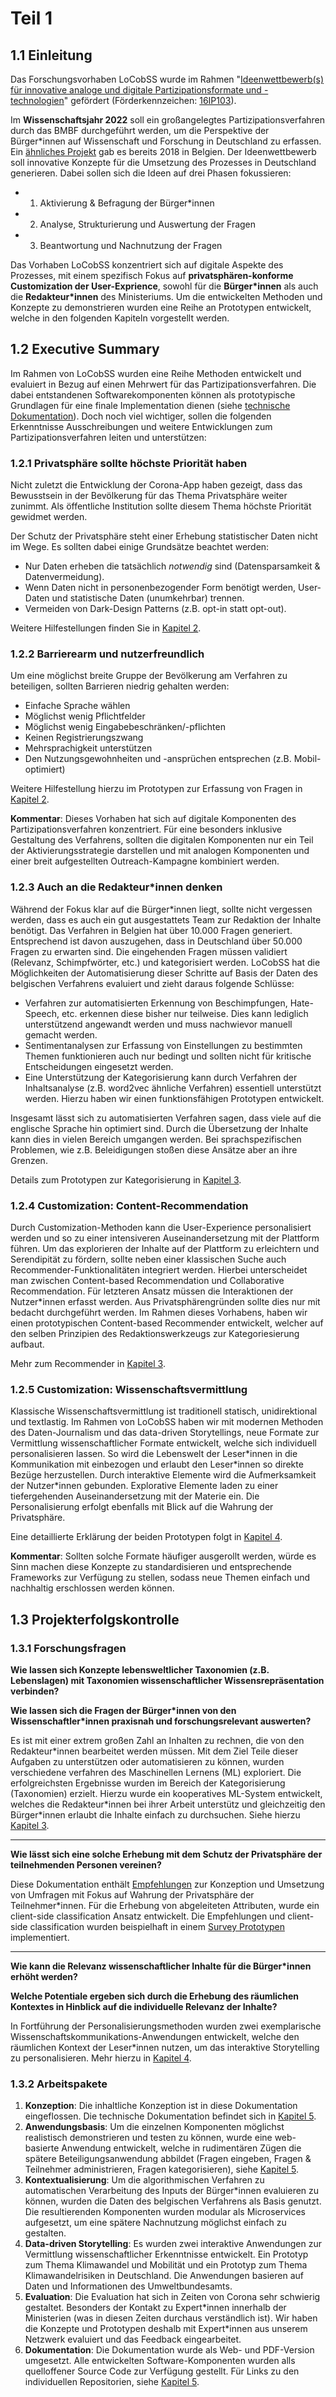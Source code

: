 # Teil 1

## 1.1 Einleitung
Das Forschungsvorhaben LoCobSS wurde im Rahmen "[Ideenwettbewerb(s) für innovative analoge und digitale Partizipationsformate und -technologien](https://www.bmbf.de/foerderungen/bekanntmachung-2767.html)" gefördert (Förderkennzeichen: [16IP103](https://foerderportal.bund.de/foekat/jsp/SucheAction.do?actionMode=view&fkz=16IP103)).

Im **Wissenschaftsjahr 2022** soll ein großangelegtes Partizipationsverfahren durch das BMBF durchgeführt werden, um die Perspektive der Bürger\*innen auf Wissenschaft und Forschung in Deutschland zu erfassen. Ein [ähnliches Projekt](https://www.vraagvoordewetenschap.be/) gab es bereits 2018 in Belgien. Der Ideenwettbewerb soll innovative Konzepte für die Umsetzung des Prozesses in Deutschland generieren. Dabei sollen sich die Ideen auf drei Phasen fokussieren:
- 1. Aktivierung & Befragung der Bürger\*innen
- 2. Analyse, Strukturierung und Auswertung der Fragen
- 3. Beantwortung und Nachnutzung der Fragen

Das Vorhaben LoCobSS konzentriert sich auf digitale Aspekte des Prozesses, mit einem spezifisch Fokus auf **privatsphären-konforme Customization der User-Exprience**, sowohl für die **Bürger\*innen** als auch die **Redakteur\*innen** des Ministeriums. Um die entwickelten Methoden und Konzepte zu demonstrieren wurden eine Reihe an Prototypen entwickelt, welche in den folgenden Kapiteln vorgestellt werden.

## 1.2 Executive Summary

Im Rahmen von LoCobSS wurden eine Reihe Methoden entwickelt und evaluiert in Bezug auf einen Mehrwert für das Partizipationsverfahren. Die dabei entstandenen Softwarekomponenten können als prototypische Grundlagen für eine finale Implementation dienen (siehe [technische Dokumentation](chapter04.md)). Doch noch viel wichtiger, sollen die folgenden Erkenntnisse Ausschreibungen und weitere Entwicklungen zum Partizipationsverfahren leiten und unterstützen:

### 1.2.1 Privatsphäre sollte höchste Priorität haben

Nicht zuletzt die Entwicklung der Corona-App haben gezeigt, dass das Bewusstsein in der Bevölkerung für das Thema Privatsphäre weiter zunimmt. Als öffentliche Institution sollte diesem Thema höchste Priorität gewidmet werden.

Der Schutz der Privatsphäre steht einer Erhebung statistischer Daten nicht im Wege. Es sollten dabei einige Grundsätze beachtet werden:
- Nur Daten erheben die tatsächlich *notwendig* sind (Datensparsamkeit & Datenvermeidung).
- Wenn Daten nicht in personenbezogender Form benötigt werden, User-Daten und statistische Daten (unumkehrbar) trennen.
- Vermeiden von Dark-Design Patterns (z.B. opt-in statt opt-out).

Weitere Hilfestellungen finden Sie in [Kapitel 2](chapter02.md).

### 1.2.2 Barrierearm und nutzerfreundlich

Um eine möglichst breite Gruppe der Bevölkerung am Verfahren zu beteiligen, sollten Barrieren niedrig gehalten werden:

- Einfache Sprache wählen
- Möglichst wenig Pflichtfelder
- Möglichst wenig Eingabebeschränken/-pflichten
- Keinen Registrierungszwang
- Mehrsprachigkeit unterstützen
- Den Nutzungsgewohnheiten und -ansprüchen entsprechen (z.B. Mobil-optimiert)

Weitere Hilfestellung hierzu im Prototypen zur Erfassung von Fragen in [Kapitel 2](chapter02.md).

**Kommentar**: Dieses Vorhaben hat sich auf digitale Komponenten des Partizipationsverfahren konzentriert. Für eine besonders inklusive Gestaltung des Verfahrens, sollten die digitalen Komponenten nur ein Teil der Aktivierungsstrategie darstellen und mit analogen Komponenten und einer breit aufgestellten Outreach-Kampagne kombiniert werden.

### 1.2.3 Auch an die Redakteur*innen denken

Während der Fokus klar auf die Bürger\*innen liegt, sollte nicht vergessen werden, dass es auch ein gut ausgestattets Team zur Redaktion der Inhalte benötigt. Das Verfahren in Belgien hat über 10.000 Fragen generiert. Entsprechend ist davon auszugehen, dass in Deutschland über 50.000 Fragen zu erwarten sind. Die eingehenden Fragen müssen validiert (Relevanz, Schimpfwörter, etc.) und kategorisiert werden. LoCobSS hat die Möglichkeiten der Automatisierung dieser Schritte auf Basis der Daten des belgischen Verfahrens evaluiert und zieht daraus folgende Schlüsse:

- Verfahren zur automatisierten Erkennung von Beschimpfungen, Hate-Speech, etc. erkennen diese bisher nur teilweise. Dies kann lediglich unterstützend angewandt werden und muss nachwievor manuell gemacht werden.
- Sentimentanalysen zur Erfassung von Einstellungen zu bestimmten Themen funktionieren auch nur bedingt und sollten nicht für kritische Entscheidungen eingesetzt werden.
- Eine Unterstützung der Kategorisierung kann durch Verfahren der Inhaltsanalyse (z.B. word2vec ähnliche Verfahren) essentiell unterstützt werden. Hierzu haben wir einen funktionsfähigen Prototypen entwickelt.

Insgesamt lässt sich zu automatisierten Verfahren sagen, dass viele auf die englische Sprache hin optimiert sind. Durch die Übersetzung der Inhalte kann dies in vielen Bereich umgangen werden. Bei sprachspezifischen Problemen, wie z.B. Beleidigungen stoßen diese Ansätze aber an ihre Grenzen.

Details zum Prototypen zur Kategorisierung in [Kapitel 3](chapter03.md).

### 1.2.4 Customization: Content-Recommendation

Durch Customization-Methoden kann die User-Experience personalisiert werden und so zu einer intensiveren Auseinandersetzung mit der Plattform führen. Um das explorieren der Inhalte auf der Plattform zu erleichtern und Serendipität zu fördern, sollte neben einer klassischen Suche auch Recommender-Funktionalitäten integriert werden. Hierbei unterscheidet man zwischen Content-based Recommendation und Collaborative Recommendation. Für letzteren Ansatz müssen die Interaktionen der Nutzer\*innen erfasst werden. Aus Privatsphärengründen sollte dies nur mit bedacht durchgeführt werden. Im Rahmen dieses Vorhabens, haben wir einen prototypischen Content-based Recommender entwickelt, welcher auf den selben Prinzipien des Redaktionswerkzeugs zur Kategoriesierung aufbaut. 

Mehr zum Recommender in [Kapitel 3](chapter03.md).

### 1.2.5 Customization: Wissenschaftsvermittlung

Klassische Wissenschaftsvermittlung ist traditionell statisch, unidirektional und textlastig. Im Rahmen von LoCobSS haben wir mit modernen Methoden des Daten-Journalism und das data-driven Storytellings, neue Formate zur Vermittlung wissenschaftlicher Formate entwickelt, welche sich individuell personalisieren lassen. So wird die Lebenswelt der Leser\*innen in die Kommunikation mit einbezogen und erlaubt den Leser\*innen so direkte Bezüge herzustellen. Durch interaktive Elemente wird die Aufmerksamkeit der Nutzer\*innen gebunden. Explorative Elemente laden zu einer tiefergehenden Auseinandersetzung mit der Materie ein. Die Personalisierung erfolgt ebenfalls mit Blick auf die Wahrung der Privatsphäre.

Eine detaillierte Erklärung der beiden Prototypen folgt in [Kapitel 4](chapter04.md).

**Kommentar**: Sollten solche Formate häufiger ausgerollt werden, würde es Sinn machen diese Konzepte zu standardisieren und entsprechende Frameworks zur Verfügung zu stellen, sodass neue Themen einfach und nachhaltig erschlossen werden können.

## 1.3 Projekterfolgskontrolle

### 1.3.1 Forschungsfragen

**Wie lassen sich Konzepte lebensweltlicher Taxonomien (z.B. Lebenslagen) mit Taxonomien wissenschaftlicher Wissensrepräsentation verbinden?**

**Wie lassen sich die Fragen der Bürger\*innen von den Wissenschaftler\*innen praxisnah und forschungsrelevant auswerten?**

Es ist mit einer extrem großen Zahl an Inhalten zu rechnen, die von den Redakteur*innen bearbeitet werden müssen. Mit dem Ziel Teile dieser Aufgaben zu unterstützen oder automatisieren zu können, wurden verschiedene verfahren des Maschinellen Lernens (ML) exploriert. Die erfolgreichsten Ergebnisse wurden im Bereich der Kategorisierung (Taxonomien) erzielt. Hierzu wurde ein kooperatives ML-System entwickelt, welches die Redakteur\*innen bei ihrer Arbeit unterstütz und gleichzeitig den Bürger\*innen erlaubt die Inhalte einfach zu durchsuchen. Siehe hierzu [Kapitel 3](chapter03.md).

-----

**Wie lässt sich eine solche Erhebung mit dem Schutz der Privatsphäre der teilnehmenden Personen vereinen?**

Diese Dokumentation enthält [Empfehlungen](chapter02.md) zur Konzeption und Umsetzung von Umfragen mit Fokus auf Wahrung der Privatsphäre der Teilnehmer*innen. Für die Erhebung von abgeleiteten Attributen, wurde ein client-side classification Ansatz entwickelt. Die Empfehlungen und client-side classification wurden beispielhaft in einem [Survey Prototypen](chapter05.md) implementiert.

-----

**Wie kann die Relevanz wissenschaftlicher Inhalte für die Bürger\*innen erhöht werden?**

**Welche Potentiale ergeben sich durch die Erhebung des räumlichen Kontextes in Hinblick auf die individuelle Relevanz der Inhalte?**

In Fortführung der Personalisierungsmethoden wurden zwei exemplarische Wissenschaftskommunikations-Anwendungen entwickelt, welche den räumlichen Kontext der Leser\*innen nutzen, um das interaktive Storytelling zu personalisieren. Mehr hierzu in [Kapitel 4](chapter04.md).

### 1.3.2 Arbeitspakete

1. **Konzeption**: Die inhaltliche Konzeption ist in diese Dokumentation eingeflossen. Die technische Dokumentation befindet sich in [Kapitel 5](chapter05.md).
2. **Anwendungsbasis**: Um die einzelnen Komponenten möglichst realistisch demonstrieren und testen zu können, wurde eine web-basierte Anwendung entwickelt, welche in rudimentären Zügen die spätere Beteiligungsanwendung abbildet (Fragen eingeben, Fragen & Teilnehmer administrieren, Fragen kategorisieren), siehe [Kapitel 5](chapter05.md).
3. **Kontextualisierung**: Um die algorithmischen Verfahren zu automatischen Verarbeitung des Inputs der Bürger\*innen evaluieren zu können, wurden die Daten des belgischen Verfahrens als Basis genutzt. Die resultierenden Komponenten wurden modular als Microservices aufgesetzt, um eine spätere Nachnutzung möglichst einfach zu gestalten.
4. **Data-driven Storytelling**: Es wurden zwei interaktive Anwendungen zur Vermittlung wissenschaftlicher Erkenntnisse entwickelt. Ein Prototyp zum Thema Klimawandel und Mobilität und ein Prototyp zum Thema Klimawandelrisiken in Deutschland. Die Anwendungen basieren auf Daten und Informationen des Umweltbundesamts.
5. **Evaluation**: Die Evaluation hat sich in Zeiten von Corona sehr schwierig gestaltet. Besonders der Kontakt zu Expert\*innen innerhalb der Ministerien (was in diesen Zeiten durchaus verständlich ist). Wir haben die Konzepte und Prototypen deshalb mit Expert\*innen aus unserem Netzwerk evaluiert und das Feedback eingearbeitet.
6. **Dokumentation**: Die Dokumentation wurde als Web- und PDF-Version umgesetzt. Alle entwickelten Software-Komponenten wurden alls quelloffener Source Code zur Verfügung gestellt. Für Links zu den individuellen Repositorien, siehe [Kapitel 5](chapter05.md).
